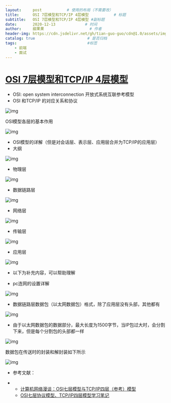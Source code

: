 ```yaml
---
layout:     post           # 使用的布局（不需要改）
title:      OSI 7层模型和TCP/IP 4层模型           # 标题 
subtitle:   OSI 7层模型和TCP/IP 4层模型 #副标题
date:       2020-12-13             # 时间
author:     甜果果                    # 作者
header-img: https://cdn.jsdelivr.net/gh/tian-guo-guo/cdn@1.0/assets/img/home-bg-art.jpg    #背景图片
catalog: true                       # 是否归档
tags:                               #标签
    - 前端
    - 面试
---
```


# [OSI 7层模型和TCP/IP 4层模型](https://blog.csdn.net/tongdanping/article/details/79878302)

-   OSI: open system interconnection 开放式系统互联参考模型
-   OSI 和TCP/IP 的对应关系和协议

![img](https://pic1.zhimg.com/80/v2-2d62ba265be486cb94ab531912aa3b9c_1440w.jpg)

OSI模型各层的基本作用

![img](https://pic2.zhimg.com/80/v2-436927a69a3574532059a78623d3095d_1440w.jpg)

-   OSI模型的详解（但是对会话层、表示层、应用层合并为TCP/IP的应用层）
-   大纲

![img](https://pic4.zhimg.com/80/v2-5ce0438c1e2c59840286b124fc70dd67_1440w.jpg)



-   物理层

![img](https://pic1.zhimg.com/80/v2-343093645638ea0839b71db5eba1f7c0_1440w.jpg)

-   数据链路层

![img](https://pic1.zhimg.com/80/v2-fb8534d86e40986e43449de6c35ebd14_1440w.jpg)

-   网络层

![img](https://pic4.zhimg.com/80/v2-991572825990575d273f653a78bcc5e7_1440w.jpg)

-   传输层

![img](https://pic2.zhimg.com/80/v2-31bff54e0720487afe37e5f3f282d231_1440w.jpg)

-   应用层

![img](https://pic2.zhimg.com/80/v2-741e4cd7f95897d6a61bd219e208f1c1_1440w.jpg)

-   以下为补充内容，可以帮助理解



-   pc连网的设置详解

![img](https://pic4.zhimg.com/80/v2-b09a3718e0501f053b6ed418b087211b_1440w.jpg)

-   数据链路层数据包（以太网数据包）格式，除了应用层没有头部，其他都有

![img](https://pic2.zhimg.com/80/v2-3c8ab7e3f330238821adedea31b9c321_1440w.jpg)

-   由于以太网数据包的数据部分，最大长度为1500字节，当IP包过大时，会分割下来，但是每个分割包的头部都一样

![img](https://pic1.zhimg.com/80/v2-5ce2810c5f0ed99ad92d7d3a43cc652c_1440w.jpg)

数据包在传送时的封装和解封装如下所示

![img](https://pic3.zhimg.com/80/v2-80430dbb37a1e42315a77e30448b34b2_1440w.jpg)

-   参考文献：

-   -   [计算机网络漫谈：OSI七层模型与TCP/IP四层（参考）模型](https://link.zhihu.com/?target=http%3A//www.jianshu.com/p/c793a279f698)
    -   [OSI七层协议模型、TCP/IP四层模型学习笔记](https://link.zhihu.com/?target=https%3A//www.cnblogs.com/Robin-YB/p/6668762.html)